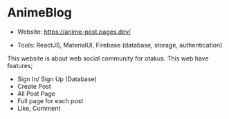 ﻿# AnimeBlog

+ Website: https://anime-post.pages.dev/

+ Tools: ReactJS, MaterialUI, Firebase (database, storage, authentication)

This website is about web social community for otakus. This web have features;
- Sign In/ Sign Up (Database)
- Create Post
- All Post Page
- Full page for each post
- Like, Comment
